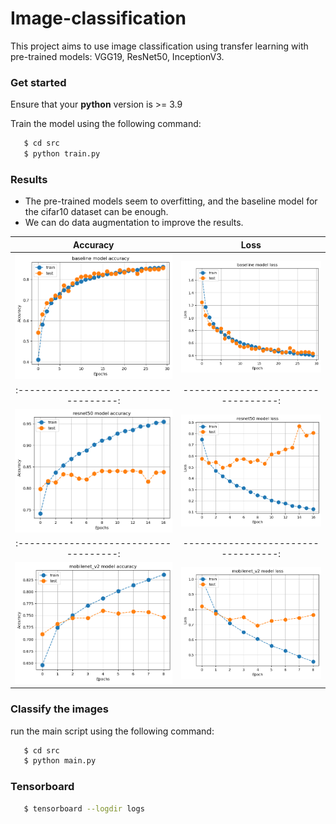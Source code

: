 # Image-classification 

This project aims to use image classification using transfer learning with pre-trained models: VGG19, ResNet50, InceptionV3.

### Get started

Ensure that your **python** version is >= 3.9 

Train the model using the following command:

```bash
   $ cd src
   $ python train.py 
```

### Results 

* The pre-trained models seem to overfitting, and the baseline model for the cifar10 dataset can be enough.
* We can do data augmentation to improve the results.

Accuracy                              |  Loss                             
:------------------------------------:|:---------------------------------:
![](results/baseline-accuracy.png)    | ![](results/baseline-loss.png) 
:------------------------------------:|----------------------------------:
![](results/resnet50-accuracy.png)    | ![](results/resnet50-loss.png) 
:------------------------------------:|----------------------------------:
![](results/mobilenet_v2-accuracy.png)| ![](results/mobilenet_v2-loss.png) 


### Classify the images

run the main script using the following command:

```bash
   $ cd src
   $ python main.py 
```

### Tensorboard
```bash
   $ tensorboard --logdir logs
```